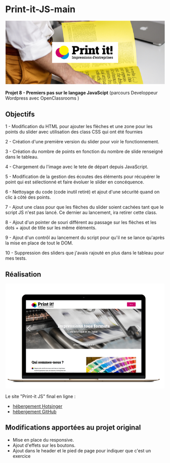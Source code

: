 # Print-it-JS-main

![Print-it-JS](./assets/images/Banner-Print-it.png)

**Projet 8 - Premiers pas sur le langage JavaScipt** (parcours Developpeur Wordpress avec OpenClassrooms )

## Objectifs

1 - Modification du HTML pour ajouter les flèches et une zone pour les points du slider avec utilisation des class CSS qui ont été fournies

2 - Création d'une première version du slider pour voir le fonctionnement.

3 - Création du nombre de points en fonction du nombre de slide renseigné dans le tableau.

4 - Chargement du l'image avec le tete de départ depuis JavaScript.

5 - Modification de la gestion des écoutes des éléments pour récupérer le point qui est sélectionné et faire évoluer le slider en concéquence.

6 - Nettoyage du code (code inutil retiré) et ajout d'une sécurité quand on clic à côté des points.

7 - Ajout une class pour que les flèches du slider soient cachées tant que le script JS n'est pas lancé. Ce dernier au lancement, ira retirer cette class.

8 - Ajout d'un pointer de souri différent au passage sur les flèches et les dots + ajout de title sur les même éléments.

9 - Ajout d'un contrôl au lancement du script pour qu'il ne se lance qu'après la mise en place de tout le DOM.

10 - Suppression des sliders que j'avais rajouté en plus dans le tableau pour mes tests.

## Réalisation

![Print-it JS](./assets/images/computer_print_it.png)

Le site "Print-it JS" final en ligne :

- [hébergement Hotsinger](https://exercices.stephane-mouron.com/print-it/)
- [hébergement GitHub](https://smouron.github.io/Print-it-JS-main/)

## Modifications apportées au projet original
- Mise en place du responsive.
- Ajout d'effets sur les boutons.
- Ajout dans le header et le pied de page pour indiquer que c'est un exercice

